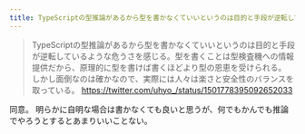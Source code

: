 ```yaml
---
title: TypeScriptの型推論があるから型を書かなくていいというのは目的と手段が逆転しているような危うさを感じる。...
---
```


> TypeScriptの型推論があるから型を書かなくていいというのは目的と手段が逆転しているような危うさを感じる。型を書くことは型検査機への情報提供だから、原理的に型を書けば書くほどより型の恩恵を受けられる。 しかし面倒なのは確かなので、実際には人々は楽さと安全性のバランスを取っている。
> https://twitter.com/uhyo_/status/1501778395092652033

同意。
明らかに自明な場合は書かなくても良いと思うが、何でもかんでも推論でやろうとするとあまりいいことない。
